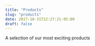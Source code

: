 ```yaml
---
title: "Products"
slug: "products"
date: 2017-10-31T22:27:21-05:00
draft: false
---
```


A selection of our most exciting products